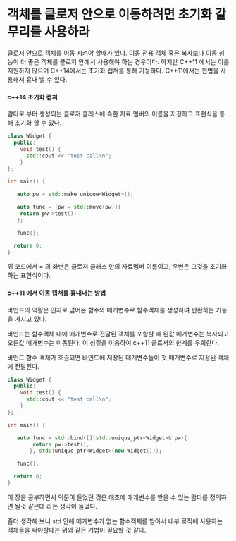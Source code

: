 # 객체를 클로저 안으로 이동하려면 초기화 갈무리를 사용하라

클로저 안으로 객체를 이동 시켜야 할때가 있다. 이동 전용 객체 혹은 복사보다 이동 성능이 더 좋은 객체를 
클로저 안에서 사용해야 하는 경우이다. 하지만 C++11 에서는 이를 지원하지 않으며 C++14에서는 초기화 캡쳐를 통해 가능하다.
C++11에서는 편법을 사용해서 흉내 낼 수 있다.

#### c++14 초기화 캡쳐 
람다로 부터 생성되는 클로저  클래스에 속한 자료 멤버의 이름을 지정하고 표현식을 통해 초기화 할 수 있다.

```c++
class Widget {
  public:
    void test() {
      std::cout << "test call\n";
    }
};

int main() {

   auto pw = std::make_unique<Widget>();

   auto func = [pw = std::move(pw)]{
    return pw->test();
   };

   func();

  return 0;
}
```
위 코드에서 = 의 좌변은 클로저 클래스 안의 자료멤버 이름이고, 우변은 그것을 초기화 하는 표현식이다.

#### c++11 에서 이동 캡쳐를 흉내내는 방법
바인드의 역활은 인자로 넘어온 함수와 매개변수로 함수객체를 생성하여 반환하는 기능을 가지고 있다.

바인드는 함수객체 내에 매개변수로 전달된 객체를 포함할 때 왼값 매개변수는 복사되고 오른값 매개변수는 이동된다.
이 성질을 이용하여 c++11 클로저의 한계를 우회한다.

바인드 함수 객체가 호출되면 바인드에 저장된 매개변수들이 첫 매개변수로 지정된 객체에 전달된다.
```c++
class Widget {
  public:
    void test() {
      std::cout << "test call\n";
    }
};

int main() {

   auto func = std::bind([](std::unique_ptr<Widget>& pw){
        return pw->test();
       }, std::unique_ptr<Widget>(new Widget()));

   func();

  return 0;
}
```

이 장을 공부하면서 의문이 들었던 것은 애초에 매개변수를 받을 수 있는 람다를 정의하면 될것 같은데 라는 생각이 들었다.

좀더 생각해 보니 std 안에 매개변수가 없는 함수객체를 받아서 내부 로직에 사용하는 객체들을 써야할때는 위와 같은 기법이 필요할 것 같다.
